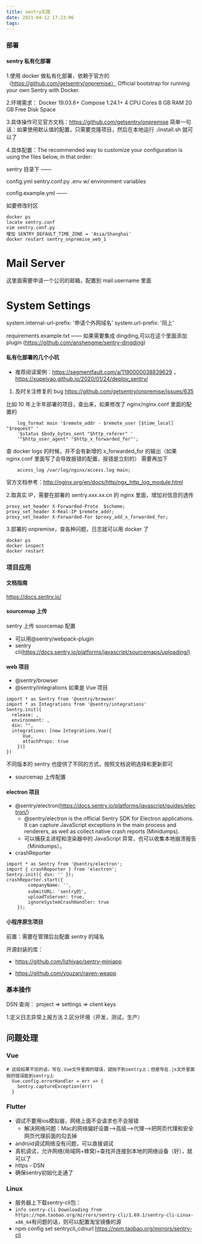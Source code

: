 ```yaml
---
title: sentry实践
date: 2021-04-12 17:23:06
tags:
---
```


### 部署

#### sentry 私有化部署

1.使用 docker 做私有化部署，依赖于官方的（https://github.com/getsentry/onpremise）
Official bootstrap for running your own Sentry with Docker.

2.环境需求：
Docker 19.03.6+
Compose 1.24.1+
4 CPU Cores
8 GB RAM
20 GB Free Disk Space

3.具体操作可见官方文档：https://github.com/getsentry/onpremise
简单一句话：如果使用默认值的配置，只需要克隆项目，然后在本地运行 ./install.sh 就可以了

4.具体配置：The recommended way to customize your configuration is using the files below, in that order:

sentry 目录下 ——

config.yml
sentry.conf.py
.env w/ environment variables

config.example.yml ——

如要修改时区

```
docker ps
locate sentry.conf
vim sentry.conf.py
增加 SENTRY_DEFAULT_TIME_ZONE = 'Asia/Shanghai'
docker restart sentry_onpremise_web_1
```

# Mail Server

这里面需要申请一个公司的邮箱，配置到 mail.username 里面

# System Settings

system.internal-url-prefix: '申请个外网域名'
system.url-prefix: '同上'

requirements.example.txt ——
如果需要集成 dingding,可以在这个里面添加 plugin
(https://github.com/anshengme/sentry-dingding)

#### 私有化部署的几个小坑

- 推荐阅读案例：https://segmentfault.com/a/1190000038839629 ， https://xupeiyao.github.io/2020/01/24/deploy_sentry/

1. 及时关注修复的 bug
   https://github.com/getsentry/onpremise/issues/635

比如 10 年上半年部署的项目，查出来，如果修改了 nginx/nginx.conf 里面的配置的

```
	log_format main '$remote_addr - $remote_user [$time_local] "$request" '
	'$status $body_bytes_sent "$http_referer" '
	'"$http_user_agent" "$http_x_forwarded_for"';
```

查 docker logs 的时候，并不会有新增的 x_forwarded_for 的输出（如果 nginx.conf 里面写了会导致报错的配置，报错是立刻的）
需要再加下

```
	access_log /var/log/nginx/access.log main;
```

官方文档参考：http://nginx.org/en/docs/http/ngx_http_log_module.html

2.取真实 IP，需要在部署的 sentry.xxx.xx.cn 的 nginx 里面，增加对信息的透传

```
proxy_set_header X-Forwarded-Proto  $scheme;
proxy_set_header X-Real-IP $remote_addr;
proxy_set_header X-Forwarded-For $proxy_add_x_forwarded_for;
```

3.部署的 onpremise，查各种问题，日志就可以用 docker 了

```
docker ps
docker inspect
docker restart
```

### 项目应用

#### 文档指南

https://docs.sentry.io/

#### sourcemap 上传

sentry 上传 sourcemap 配置

- 可以用@sentry/webpack-plugin
- sentry cli(https://docs.sentry.io/platforms/javascript/sourcemaps/uploading/)

#### web 项目

- @sentry/browser
- @sentry/integrations 如果是 Vue 项目

```
import * as Sentry from '@sentry/browser'
import * as Integrations from '@sentry/integrations'
Sentry.init({
  release: ,
  environment: ,
  dsn: "",
  integrations: [new Integrations.Vue({
      Vue,
      attachProps: true
    })]
})
```

不同版本的 sentry 也提供了不同的方式，按照文档说明选择和更新即可

- sourcemap 上传配置

#### electron 项目

- @sentry/electron(https://docs.sentry.io/platforms/javascript/guides/electron/)
  - @sentry/electron is the official Sentry SDK for Electron applications. It can capture JavaScript exceptions in the main process and renderers, as well as collect native crash reports (Minidumps).
  - 可以捕获主进程和渲染器中的 JavaScript 异常，也可以收集本地崩溃报告（Minidumps）。
- crashReporter

```
import * as Sentry from '@sentry/electron';
import { crashReporter } from 'electron';
Sentry.init({ dsn: '' });
crashReporter.start({
        companyName: '',
        submitURL: 'sentry的',
        uploadToServer: true,
        ignoreSystemCrashHandler: true
    });
```

#### 小程序原生项目

前置：需要在管理后台配置 sentry 的域名

开源封装的库：

- https://github.com/lizhiyao/sentry-miniapp

- https://github.com/youzan/raven-weapp

### 基本操作

DSN 查询：
project => settings => client keys

1.定义日志异常上报方法 2.区分环境（开发，测试，生产）

## 问题处理
### Vue

```
# 这段如果不加的话，写在.Vue文件里面的错误，就抛不到sentry上；但是写在.js文件里面抛的错误能到sentry上
  Vue.config.errorHandler = err => {
    Sentry.captureException(err)
  }
```

### Flutter
- 调试不要用ios模拟器，网络上面不会请求也不会报错
    - 解决网络问题：Mac的网络偏好设置-->高级-->代理-->把网页代理和安全网页代理前面的勾去掉
- android调试网络没有问题，可以直接调试
- 真机调试，允许网络(局域网+蜂窝)+查找并连接到本地的网络设备（好），就可以了
- https - DSN
- 确保sentry初始化走通了


### Linux
- 服务器上下载sentry-cli包：
- ```info sentry-cli Downloading from https://npm.taobao.org/mirrors/sentry-cli/1.69.1/sentry-cli-Linux-x86_64```有问题的话，则可以配置淘宝镜像的源
- npm config set sentrycli_cdnurl https://npm.taobao.org/mirrors/sentry-cli